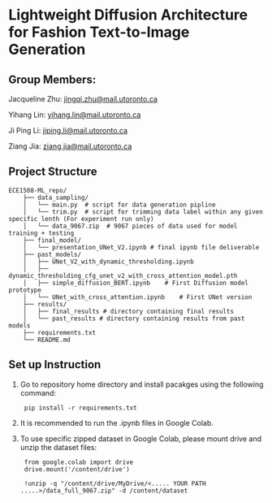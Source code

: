 # Lightweight Diffusion Architecture for Fashion Text-to-Image Generation

## Group Members:
Jacqueline Zhu: jingqi.zhu@mail.utoronto.ca

Yihang Lin: yihang.lin@mail.utoronto.ca

Ji Ping Li: jiping.li@mail.utoronto.ca

Ziang Jia: ziang.jia@mail.utoronto.ca

## Project Structure
    ECE1508-ML_repo/
        ├── data_sampling/
        │   └── main.py  # script for data generation pipline 
        │   └── trim.py  # script for trimming data label within any given specific lenth (For experiment run only)
        │   └── data_9067.zip  # 9067 pieces of data used for model training + testing
        ├── final_model/
        │   └── presentation_UNet_V2.ipynb # final ipynb file deliverable
        ├── past_models/
        │   ├── UNet_V2_with_dynamic_thresholding.ipynb
        │   ├── dynamic_thresholding_cfg_unet_v2_with_cross_attention_model.pth
        │   ├── simple_diffusion_BERT.ipynb    # First Diffusion model prototype
        │   └── UNet_with_cross_attention.ipynb    # First UNet version
        ├── results/
        │   ├── final_results # directory containing final results
        │   └── past_results # directory containing results from past models
        ├── requirements.txt
        └── README.md

## Set up Instruction
1. Go to repository home directory and install pacakges using the following command: 

        pip install -r requirements.txt


2. It is recommended to run the .ipynb files in Google Colab. 

3. To use specific zipped dataset in Google Colab, please mount drive and unzip the dataset files: 

        from google.colab import drive
        drive.mount('/content/drive')

        !unzip -q "/content/drive/MyDrive/<..... YOUR PATH .....>/data_full_9067.zip" -d /content/dataset  
    


